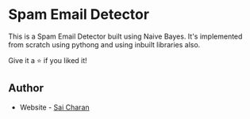 # Spam Email Detector
This is a Spam Email Detector built using Naive Bayes. It's implemented from scratch using pythong and using inbuilt libraries also.


Give it a ⭐ if you liked it!

## Author
- Website - [Sai Charan](https://saicharan006.netlify.app/)
